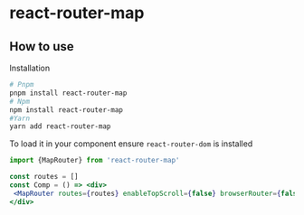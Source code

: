 # react-router-map

## How to use

Installation
```sh
# Pnpm
pnpm install react-router-map
# Npm
npm install react-router-map
#Yarn
yarn add react-router-map
```
To load it in your component ensure `react-router-dom` is installed
```jsx
import {MapRouter} from 'react-router-map'

const routes = []
const Comp = () => <div>
 <MapRouter routes={routes} enableTopScroll={false} browserRouter={false} />
</div>
```
